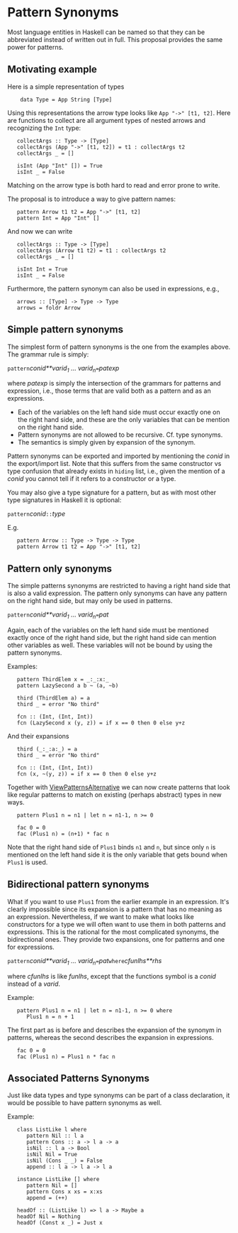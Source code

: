 # Pattern Synonyms


Most language entities in Haskell can be named so that they can be abbreviated instead of written out in full.
This proposal provides the same power for patterns.

## Motivating example


Here is a simple representation of types

```wiki
    data Type = App String [Type]
```


Using this representations the arrow type looks like `App "->" [t1, t2]`.
Here are functions to collect are all argument types of nested arrows and recognizing the `Int` type:

```wiki
   collectArgs :: Type -> [Type]
   collectArgs (App "->" [t1, t2]) = t1 : collectArgs t2
   collectArgs _ = []

   isInt (App "Int" []) = True
   isInt _ = False
```


Matching on the arrow type is both hard to read and error prone to write.


The proposal is to introduce a way to give pattern names:

```wiki
   pattern Arrow t1 t2 = App "->" [t1, t2]
   pattern Int = App "Int" []
```


And now we can write

```wiki
   collectArgs :: Type -> [Type]
   collectArgs (Arrow t1 t2) = t1 : collectArgs t2
   collectArgs _ = []

   isInt Int = True
   isInt _ = False
```


Furthermore, the pattern synonym can also be used in expressions, e.g.,

```wiki
   arrows :: [Type] -> Type -> Type
   arrows = foldr Arrow
```

## Simple pattern synonyms


The simplest form of pattern synonyms is the one from the examples above.  The grammar rule is simply:

`pattern`*conid**varid<sub>1</sub>* ... *varid<sub>n</sub>*`=`*patexp*


where *patexp* is simply the intersection of the grammars for patterns and expression, i.e., those terms that are valid both as a pattern and as an expressions.

- Each of the variables on the left hand side must occur exactly one on the right hand side, and these are the only variables that can be mention on the right hand side.  
- Pattern synonyms are not allowed to be recursive.  Cf. type synonyms.
- The semantics is simply given by expansion of the synonym.


Pattern synonyms can be exported and imported by mentioning the *conid* in the export/import list.  Note that this suffers from the same constructor vs type confusion that already exists in `hiding` list, i.e., given the mention of a *conid* you cannot tell if it refers to a constructor or a type.


You may also give a type signature for a pattern, but as with most other type signatures in Haskell it is optional:

`pattern`*conid*`::`*type*


E.g.

```wiki
   pattern Arrow :: Type -> Type -> Type
   pattern Arrow t1 t2 = App "->" [t1, t2]
```

## Pattern only synonyms


The simple patterns synonyms are restricted to having a right hand side that is also a valid expression.
The pattern only synonyms can have any pattern on the right hand side, but may only be used in patterns.

`pattern`*conid**varid<sub>1</sub>* ... *varid<sub>n</sub>*`=`*pat*


Again, each of the variables on the left hand side must be mentioned exactly once of the right hand side, but the right hand side can mention other variables as well.  These variables will not be bound by using the pattern synonyms.


Examples:

```wiki
   pattern ThirdElem x = _:_:x:_
   pattern LazySecond a b ~ (a, ~b)

   third (ThirdElem a) = a
   third _ = error "No third"

   fcn :: (Int, (Int, Int))
   fcn (LazySecond x (y, z)) = if x == 0 then 0 else y+z
```


And their expansions

```wiki
   third (_:_:a:_) = a
   third _ = error "No third"

   fcn :: (Int, (Int, Int))
   fcn (x, ~(y, z)) = if x == 0 then 0 else y+z
```


Together with [ViewPatternsAlternative](view-patterns-alternative) we can now create patterns that look like regular patterns to match on existing (perhaps abstract) types in new ways.

```wiki
   pattern Plus1 n = n1 | let n = n1-1, n >= 0

   fac 0 = 0
   fac (Plus1 n) = (n+1) * fac n 
```


Note that the right hand side of `Plus1` binds `n1` and `n`, but since only `n` is mentioned on the left hand side it is the only variable that gets bound when `Plus1` is used.

## Bidirectional pattern synonyms


What if you want to use `Plus1` from the earlier example in an expression.
It's clearly impossible since its expansion is a pattern that has no meaning as an expression.
Nevertheless, if we want to make what looks like constructors for a type we will often want to use them in both patterns and expressions.
This is the rational for the most complicated synonyms, the bidirectional ones.  They provide two expansions, one for patterns and one for expressions.

`pattern`*conid**varid<sub>1</sub>* ... *varid<sub>n</sub>*`=`*pat*`where`*cfunlhs**rhs*


where *cfunlhs* is like *funlhs*, except that the functions symbol is a *conid* instead of a *varid*.


Example:

```wiki
   pattern Plus1 n = n1 | let n = n1-1, n >= 0 where
      Plus1 n = n + 1
```


The first part as is before and describes the expansion of the synonym in patterns, whereas the second describes the expansion in expressions.

```wiki
   fac 0 = 0
   fac (Plus1 n) = Plus1 n * fac n 
```

## Associated Patterns Synonyms


Just like data types and type synonyms can be part of a class declaration, it would be possible to have pattern synonyms as well.


Example:

```wiki
   class ListLike l where
      pattern Nil :: l a
      pattern Cons :: a -> l a -> a
      isNil :: l a -> Bool
      isNil Nil = True
      isNil (Cons _ _) = False
      append :: l a -> l a -> l a

   instance ListLike [] where
      pattern Nil = []
      pattern Cons x xs = x:xs
      append = (++)

   headOf :: (ListLike l) => l a -> Maybe a
   headOf Nil = Nothing
   headOf (Const x _) = Just x
```